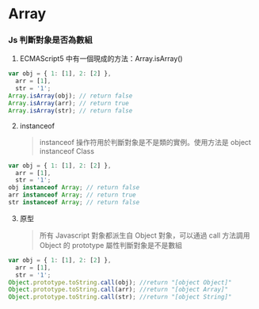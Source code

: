# Array


### Js 判斷對象是否為數組

1. ECMAScript5 中有一個現成的方法：Array.isArray()

```js
var obj = { 1: [1], 2: [2] },
  arr = [1],
  str = '1';
Array.isArray(obj); // return false
Array.isArray(arr); // return true
Array.isArray(str); // return false
```

2. instanceof

   > instanceof 操作符用於判斷對象是不是類的實例。使用方法是 object instanceof Class

```js
var obj = { 1: [1], 2: [2] },
  arr = [1],
  str = '1';
obj instanceof Array; // return false
arr instanceof Array; // return true
str instanceof Array; // return false
```

3. 原型

   > 所有 Javascript 對象都派生自 Object 對象，可以通過 call 方法調用 Object 的 prototype 屬性判斷對象是不是數組

```js
var obj = { 1: [1], 2: [2] },
  arr = [1],
  str = '1';
Object.prototype.toString.call(obj); //return "[object Object]"
Object.prototype.toString.call(arr); //return "[object Array]"
Object.prototype.toString.call(str); //return "[object String]"
```


